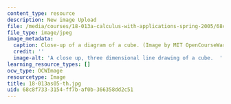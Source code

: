 ```yaml
---
content_type: resource
description: New image Upload
file: /media/courses/18-013a-calculus-with-applications-spring-2005/68c8f7333154ff7baf0b366358dd2c51_18-013as05-th.jpg
file_type: image/jpeg
image_metadata:
  caption: Close-up of a diagram of a cube. (Image by MIT OpenCourseWare.)
  credit: ''
  image-alt: 'A close up, three dimensional line drawing of a cube.  '
learning_resource_types: []
ocw_type: OCWImage
resourcetype: Image
title: 18-013as05-th.jpg
uid: 68c8f733-3154-ff7b-af0b-366358dd2c51
---
```

